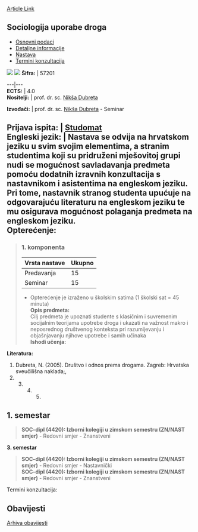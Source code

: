 [Article Link](https://www.fhs.hr/predmet/sud)

## Sociologija uporabe droga
  * [Osnovni podaci](https://www.fhs.hr/predmet/sud#v1id-523829_98438_1_0 "Osnovni podaci")
  * [Detaljne informacije](https://www.fhs.hr/predmet/sud#v1id-523829_98438_1_1 "Detaljne informacije")
  * [Nastava](https://www.fhs.hr/predmet/sud#v1id-523829_98438_1_2 "Nastava")
  * [Termini konzultacija](https://www.fhs.hr/predmet/sud#v1id-523829_98438_1_3 "Termini konzultacija")


[![](https://www.fhs.hr/img/flags/gif/hr.gif)](https://www.fhs.hr/predmet/sud) [![](https://www.fhs.hr/img/flags/gif/gb.gif)](https://www.fhs.hr/en/course/soda)
**Šifra:** |  57201  
  
---|---  
**ECTS:** |  4.0   
**Nositelji:** |  prof. dr. sc. [Nikša Dubreta](https://www.fhs.hr/djelatnik/niksa.dubreta)   
  
**Izvođači:** |  prof. dr. sc. [Nikša Dubreta](https://www.fhs.hr/djelatnik/niksa.dubreta) - Seminar  
  
**Prijava ispita:** |  [Studomat](http://www.isvu.hr/studomat)  
**Engleski jezik:** |  Nastava se odvija na hrvatskom jeziku u svim svojim elementima, a stranim studentima koji su pridruženi mješovitoj grupi nudi se mogućnost savladavanja predmeta pomoću dodatnih izravnih konzultacija s nastavnikom i asistentima na engleskom jeziku. Pri tome, nastavnik stranog studenta upućuje na odgovarajuću literaturu na engleskom jeziku te mu osigurava mogućnost polaganja predmeta na engleskom jeziku.   
**Opterećenje:**  
---  
> ### 1. komponenta
> | Vrsta nastave | Ukupno  
> ---|---  
> Predavanja | 15  
> Seminar | 15  
> * Opterećenje je izraženo u školskim satima (1 školski sat = 45 minuta)   
**Opis predmeta:**  
> Cilj predmeta je upoznati studente s klasičnim i suvremenim socijalnim teorijama upotrebe droga i ukazati na važnost makro i neposrednog društvenog konteksta pri razumijevanju i objašnjavanju njihove upotrebe i samih učinaka  
**Ishodi učenja:**  

  
**Literatura:**  
  1. Dubreta, N. (2005). Društvo i odnos prema drogama. Zagreb: Hrvatska sveučilišna naklada;, 
  2.   3.   4.   5. 
  
**1. semestar**  
---  
> **SOC-dipl (4420): Izborni kolegiji u zimskom semestru (ZN/NAST smjer)** - Redovni smjer - Znanstveni  
>   
  
**3. semestar**  
> **SOC-dipl (4420): Izborni kolegiji u zimskom semestru (ZN/NAST smjer)** - Redovni smjer - Nastavnički  
>  **SOC-dipl (4420): Izborni kolegiji u zimskom semestru (ZN/NAST smjer)** - Redovni smjer - Znanstveni  
>   
Termini konzultacija: 


## Obavijesti
[Arhiva obavijesti](https://www.fhs.hr/predmet/sud?@=20ouk#news_78217 "Arhiva obavijesti")
